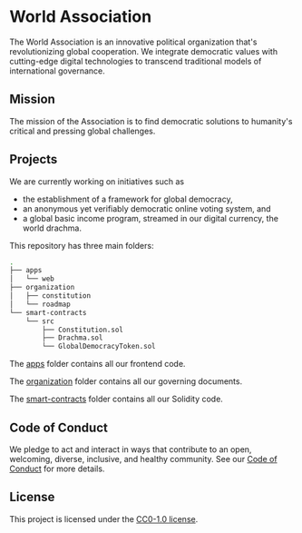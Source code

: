 # World Association

The World Association is an innovative political organization that's revolutionizing global cooperation. We integrate democratic values with cutting-edge digital technologies to transcend traditional models of international governance.

## Mission

The mission of the Association is to find democratic solutions to humanity's critical and pressing global challenges.

## Projects

We are currently working on initiatives such as

- the establishment of a framework for global democracy,
- an anonymous yet verifiably democratic online voting system, and
- a global basic income program, streamed in our digital currency, the world drachma.

This repository has three main folders:

```bash
.
├── apps
│   └── web
├── organization
│   ├── constitution
│   └── roadmap
└── smart-contracts
    └── src
        ├── Constitution.sol
        ├── Drachma.sol
        └── GlobalDemocracyToken.sol
```

The [apps](/apps) folder contains all our frontend code.

The [organization](/organization) folder contains all our governing documents.

The [smart-contracts](/smart-contracts) folder contains all our Solidity code.

## Code of Conduct

We pledge to act and interact in ways that contribute to an open, welcoming, diverse, inclusive, and healthy community. See our [Code of Conduct](CODE_OF_CONDUCT.md) for more details.

## License

This project is licensed under the [CC0-1.0 license](LICENSE).
